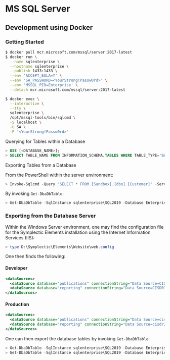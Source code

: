# MS SQL Server

## Development using Docker
### Getting Started

```bash
$ docker pull mcr.microsoft.com/mssql/server:2017-latest
$ docker run \
  --name sqlenterprise \
  --hostname sqlenterprise \
  --publish 1433:1433 \
  --env 'ACCEPT_EULA=Y' \
  --env 'SA_PASSWORD=<YourStrong!Passw0rd>' \
  --env 'MSSQL_PID=Enterprise' \
  --detach mcr.microsoft.com/mssql/server:2017-latest
```

```bash
$ docker exec \
  --interactive \
  --tty \
  sqlenterprise \
  /opt/mssql-tools/bin/sqlcmd \
  -S localhost \
  -U SA \
  -P '<YourStrong!Passw0rd>'
```

Querying for Tables within a Database

```sql
> USE [<DATABASE_NAME>];
> SELECT TABLE_NAME FROM INFORMATION_SCHEMA.TABLES WHERE TABLE_TYPE='BASE TABLE';
```

Exporting Tables from a Database

From the PowerShell within the server environment:
```powershell
> Invoke-Sqlcmd -Query "SELECT * FROM [Sandbox].[dbo].[Customer]" -ServerInstance ".\SQL2019" | Export-DbaDbTableData -FilePath '.\export.sql'
```

By invoking `Get-DbaDbTable`:
```powershell
> Get-DbaDbTable -SqlInstance sqlenterprise\SQL2019 -Database Enterprise -Table 'dbo.Table1', 'dbo.Table2' |  Export-DbaDbTableData -FilePath .\Combined.sql -Append
```

### Exporting from the Database Server

Within the Windows Server environment, one may find the configuration file for the Symplectic Elements installation using the Internet Information Services (IIS):
```powershell
> type D:\Symplectic\Elements\Website\web.config
```

One then finds the following:

#### Developer
```xml
<dataSources>
  <dataSource database="publications" connectionString="Data Source=CISDR300W;Initial Catalog=elements;Integrated Security=False;User ID=Sympsql_Dev;Password=$PASSWORD" />
  <dataSource database="reporting" connectionString="Data Source=CISDR300W;Initial Catalog=elements-reporting;Integrated Security=False;User ID=Sympsql_Dev;Password=$PASSWORD" />
</dataSources>
```

#### Production
```xml
<dataSources>
  <dataSource database="publications" connectionString="Data Source=cisdr200w.princeton.edu;Initial Catalog=elements;Integrated Security=False;User ID=sympsql;Password=$PASSWORD" />
  <dataSource database="reporting" connectionString="Data Source=cisdr200w.princeton.edu;Initial Catalog=elements-reporting;Integrated Security=False;User ID=sympsql;Password=$PASSWORD" />
</dataSources>
```

One can then export the database tables by invoking `Get-DbaDbTable`:
```powershell
> Get-DbaDbTable -SqlInstance sqlenterprise\SQL2019 -Database Enterprise -Table 'dbo.Table1', 'dbo.Table2' | Export-DbaDbTableData -FilePath .\Combined.sql -Append
> Get-DbaDbTable -SqlInstance sqlenterprise\SQL2019 -Database Enterprise -Table 'dbo.Table1', 'dbo.Table2' | Export-DbaDbTableData -FilePath .\Combined.sql -Append
```
